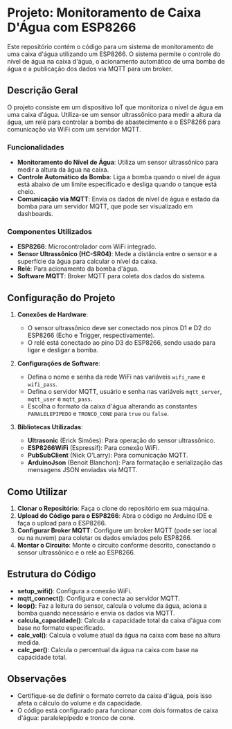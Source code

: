# Projeto: Monitoramento de Caixa D'Água com ESP8266

Este repositório contém o código para um sistema de monitoramento de uma caixa d'água utilizando um ESP8266. O sistema permite o controle do nível de água na caixa d'água, o acionamento automático de uma bomba de água e a publicação dos dados via MQTT para um broker.

## Descrição Geral

O projeto consiste em um dispositivo IoT que monitoriza o nível de água em uma caixa d'água. Utiliza-se um sensor ultrassônico para medir a altura da água, um relé para controlar a bomba de abastecimento e o ESP8266 para comunicação via WiFi com um servidor MQTT.

### Funcionalidades
- **Monitoramento do Nível de Água**: Utiliza um sensor ultrassônico para medir a altura da água na caixa.
- **Controle Automático da Bomba**: Liga a bomba quando o nível de água está abaixo de um limite especificado e desliga quando o tanque está cheio.
- **Comunicação via MQTT**: Envia os dados de nível de água e estado da bomba para um servidor MQTT, que pode ser visualizado em dashboards.

### Componentes Utilizados
- **ESP8266**: Microcontrolador com WiFi integrado.
- **Sensor Ultrassônico (HC-SR04)**: Mede a distância entre o sensor e a superfície da água para calcular o nível da caixa.
- **Relé**: Para acionamento da bomba d'água.
- **Software MQTT**: Broker MQTT para coleta dos dados do sistema.

## Configuração do Projeto

1. **Conexões de Hardware**:
   - O sensor ultrassônico deve ser conectado nos pinos D1 e D2 do ESP8266 (Echo e Trigger, respectivamente).
   - O relé está conectado ao pino D3 do ESP8266, sendo usado para ligar e desligar a bomba.

2. **Configurações de Software**:
   - Defina o nome e senha da rede WiFi nas variáveis `wifi_name` e `wifi_pass`.
   - Defina o servidor MQTT, usuário e senha nas variáveis `mqtt_server`, `mqtt_user` e `mqtt_pass`.
   - Escolha o formato da caixa d'água alterando as constantes `PARALELEPIPEDO` e `TRONCO_CONE` para `true` ou `false`.

3. **Bibliotecas Utilizadas**:
   - **Ultrasonic** (Erick Simões): Para operação do sensor ultrassônico.
   - **ESP8266WiFi** (Espressif): Para conexão WiFi.
   - **PubSubClient** (Nick O'Larry): Para comunicação MQTT.
   - **ArduinoJson** (Benoit Blanchon): Para formatação e serialização das mensagens JSON enviadas via MQTT.

## Como Utilizar
1. **Clonar o Repositório**: Faça o clone do repositório em sua máquina.
2. **Upload do Código para o ESP8266**: Abra o código no Arduino IDE e faça o upload para o ESP8266.
3. **Configurar Broker MQTT**: Configure um broker MQTT (pode ser local ou na nuvem) para coletar os dados enviados pelo ESP8266.
4. **Montar o Circuito**: Monte o circuito conforme descrito, conectando o sensor ultrassônico e o relé ao ESP8266.

## Estrutura do Código
- **setup_wifi()**: Configura a conexão WiFi.
- **mqtt_connect()**: Configura e conecta ao servidor MQTT.
- **loop()**: Faz a leitura do sensor, calcula o volume da água, aciona a bomba quando necessário e envia os dados via MQTT.
- **calcula_capacidade()**: Calcula a capacidade total da caixa d'água com base no formato especificado.
- **calc_vol()**: Calcula o volume atual da água na caixa com base na altura medida.
- **calc_per()**: Calcula o percentual da água na caixa com base na capacidade total.

## Observações
- Certifique-se de definir o formato correto da caixa d'água, pois isso afeta o cálculo do volume e da capacidade.
- O código está configurado para funcionar com dois formatos de caixa d'água: paralelepípedo e tronco de cone.